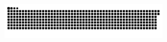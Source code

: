 <picture>
  <source media="(prefers-color-scheme: dark)" srcset="https://raw.githubusercontent.com/MarineHakobyan/MarineHakobyan/688e411f8a2a329b2467f62d68e6a644fd8c67de/github-contribution-grid-snake-dark.svg" />
  <source media="(prefers-color-scheme: light)" srcset="https://raw.githubusercontent.com/MarineHakobyan/MarineHakobyan/688e411f8a2a329b2467f62d68e6a644fd8c67de/github-contribution-grid-snake.svg" />
  <img alt="github-snake" src="https://raw.githubusercontent.com/MarineHakobyan/MarineHakobyan/688e411f8a2a329b2467f62d68e6a644fd8c67de/github-contribution-grid-snake-dark.svg" />
</picture>

